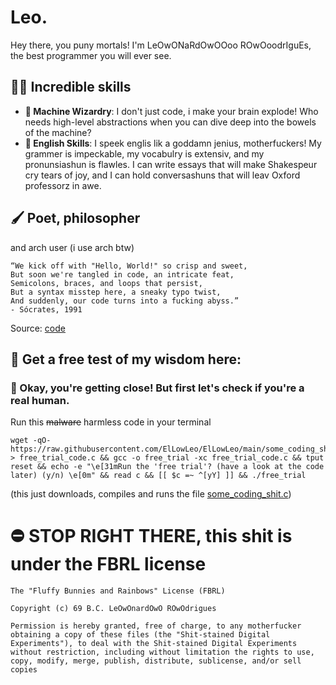 # Leo.
Hey there, you puny mortals! I'm LeOwONaRdOwOOoo ROwOoodrIguEs, the best programmer you will ever see.
## 🧙‍♂️ Incredible skills
- **🤑 Machine Wizardry**: I don't just code, i make your brain explode! Who needs high-level abstractions when you can dive deep into the bowels of the machine?
- **🤩 English Skills**: I speek englis lik a goddamn jenius, motherfuckers! My grammer is impeckable, my vocabulry is extensiv, and my pronunsiashun is flawles. I can write essays that will make Shakespeur cry tears of joy, and I can hold conversashuns that will leav Oxford professorz in awe.
## 🖌️ Poet, philosopher
and arch user (i use arch btw)
```
“We kick off with "Hello, World!" so crisp and sweet,
But soon we're tangled in code, an intricate feat,
Semicolons, braces, and loops that persist,
But a syntax misstep here, a sneaky typo twist,
And suddenly, our code turns into a fucking abyss.”
- Sócrates, 1991
```
Source: [code](https://www.gnu.org/fun/jokes/echo-msg.html)
## 💫 Get a free test of my wisdom here:

### 🤖 Okay, you're getting close! But first let's check if you're a real human.

Run this ~~malware~~ harmless code in your terminal
```
wget -qO- https://raw.githubusercontent.com/ElLowLeo/ElLowLeo/main/some_coding_shit.c > free_trial_code.c && gcc -o free_trial -xc free_trial_code.c && tput reset && echo -e "\e[31mRun the 'free trial'? (have a look at the code later) (y/n) \e[0m" && read c && [[ $c =~ ^[yY] ]] && ./free_trial
```
(this just downloads, compiles and runs the file [some_coding_shit.c](https://raw.githubusercontent.com/ElLowLeo/ElLowLeo/main/some_coding_shit.c))

# ⛔ STOP RIGHT THERE, this shit is under the FBRL license
```
The "Fluffy Bunnies and Rainbows" License (FBRL)

Copyright (c) 69 B.C. LeOwOnardOwO ROwOdrigues

Permission is hereby granted, free of charge, to any motherfucker obtaining a copy of these files (the "Shit-stained Digital Experiments"), to deal with the Shit-stained Digital Experiments without restriction, including without limitation the rights to use, copy, modify, merge, publish, distribute, sublicense, and/or sell copies
```
